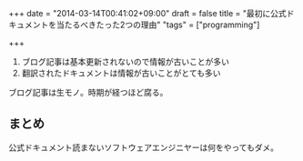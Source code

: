 +++
date = "2014-03-14T00:41:02+09:00"
draft = false
title = "最初に公式ドキュメントを当たるべきたった2つの理由"
"tags" = ["programming"]

+++

1. ブログ記事は基本更新されないので情報が古いことが多い
1. 翻訳されたドキュメントは情報が古いことがとても多い

ブログ記事は生モノ。時期が経つほど腐る。

## まとめ

公式ドキュメント読まないソフトウェアエンジニヤーは何をやってもダメ。
